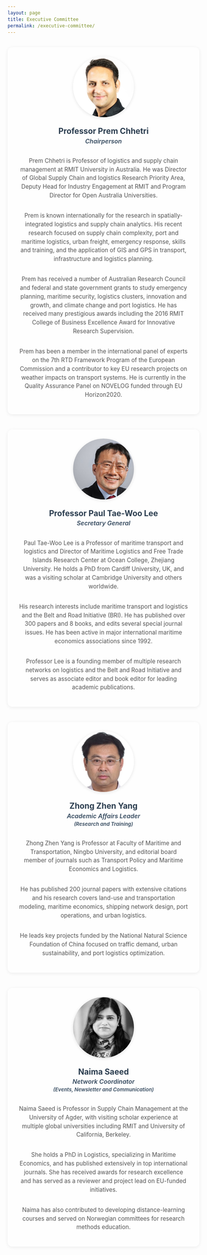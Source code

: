 ```yaml
---
layout: page
title: Executive Committee
permalink: /executive-committee/
---
```


<style>
.executive-grid {
  display: grid;
  grid-template-columns: repeat(auto-fit, minmax(320px, 1fr));
  gap: 2.5rem;
  margin-top: 2rem;
}

.executive-card {
  background: #fefefe;
  border-radius: 12px;
  padding: 1.5rem 1.8rem;
  box-shadow: 0 2px 10px rgba(0,0,0,0.07);
  display: flex;
  flex-direction: column;
  align-items: center;
  text-align: center;
  transition: box-shadow 0.3s ease;
}

.executive-card:hover {
  box-shadow: 0 5px 18px rgba(0,0,0,0.15);
}

.executive-card img {
  width: 160px;
  height: 160px;
  border-radius: 50%;
  object-fit: cover;
  margin-bottom: 1rem;
  box-shadow: 0 2px 8px rgba(0,0,0,0.1);
}

.executive-card h2 {
  margin: 0.5rem 0 0.2rem;
  font-size: 1.3rem;
  font-weight: 700;
  color: #2c3e50;
}

.executive-card h3 {
  margin: 0;
  font-size: 1rem;
  font-weight: 600;
  color: #34495e;
  font-style: italic;
  margin-bottom: 1rem;
}

.executive-card p {
  font-size: 0.95rem;
  line-height: 1.5;
  color: #555;
  max-width: 480px;
}
</style>

<div class="executive-grid">

  <section class="executive-card">
    <img src="/assets/images/executive-committee/Picture25.jpg" alt="Professor Prem Chhetri">
    <h2>Professor Prem Chhetri</h2>
    <h3>Chairperson</h3>
    <p>Prem Chhetri is Professor of logistics and supply chain management at RMIT University in Australia. He was Director of Global Supply Chain and logistics Research Priority Area, Deputy Head for Industry Engagement at RMIT and Program Director for Open Australia Universities.</p>
    <p>Prem is known internationally for the research in spatially-integrated logistics and supply chain analytics. His recent research focused on supply chain complexity, port and maritime logistics, urban freight, emergency response, skills and training, and the application of GIS and GPS in transport, infrastructure and logistics planning.</p>
    <p>Prem has received a number of Australian Research Council and federal and state government grants to study emergency planning, maritime security, logistics clusters, innovation and growth, and climate change and port logistics. He has received many prestigious awards including the 2016 RMIT College of Business Excellence Award for Innovative Research Supervision.</p>
    <p>Prem has been a member in the international panel of experts on the 7th RTD Framework Program of the European Commission and a contributor to key EU research projects on weather impacts on transport systems. He is currently in the Quality Assurance Panel on NOVELOG funded through EU Horizon2020.</p>
  </section>

  <section class="executive-card">
    <img src="/assets/images/executive-committee/Picture45.jpg" alt="Professor Paul Tae-Woo Lee">
    <h2>Professor Paul Tae-Woo Lee</h2>
    <h3>Secretary General</h3>
    <p>Paul Tae-Woo Lee is a Professor of maritime transport and logistics and Director of Maritime Logistics and Free Trade Islands Research Center at Ocean College, Zhejiang University. He holds a PhD from Cardiff University, UK, and was a visiting scholar at Cambridge University and others worldwide.</p>
    <p>His research interests include maritime transport and logistics and the Belt and Road Initiative (BRI). He has published over 300 papers and 8 books, and edits several special journal issues. He has been active in major international maritime economics associations since 1992.</p>
    <p>Professor Lee is a founding member of multiple research networks on logistics and the Belt and Road Initiative and serves as associate editor and book editor for leading academic publications.</p>
  </section>

  <section class="executive-card">
    <img src="/assets/images/executive-committee/image1.jpg" alt="Zhong Zhen Yang">
    <h2>Zhong Zhen Yang</h2>
    <h3>Academic Affairs Leader<br><small>(Research and Training)</small></h3>
    <p>Zhong Zhen Yang is Professor at Faculty of Maritime and Transportation, Ningbo University, and editorial board member of journals such as Transport Policy and Maritime Economics and Logistics.</p>
    <p>He has published 200 journal papers with extensive citations and his research covers land-use and transportation modeling, maritime economics, shipping network design, port operations, and urban logistics.</p>
    <p>He leads key projects funded by the National Natural Science Foundation of China focused on traffic demand, urban sustainability, and port logistics optimization.</p>
  </section>

  <section class="executive-card">
    <img src="/assets/images/executive-committee/Naima.jpg" alt="Naima Saeed">
    <h2>Naima Saeed</h2>
    <h3>Network Coordinator<br><small>(Events, Newsletter and Communication)</small></h3>
    <p>Naima Saeed is Professor in Supply Chain Management at the University of Agder, with visiting scholar experience at multiple global universities including RMIT and University of California, Berkeley.</p>
    <p>She holds a PhD in Logistics, specializing in Maritime Economics, and has published extensively in top international journals. She has received awards for research excellence and has served as a reviewer and project lead on EU-funded initiatives.</p>
    <p>Naima has also contributed to developing distance-learning courses and served on Norwegian committees for research methods education.</p>
  </section>

</div>
